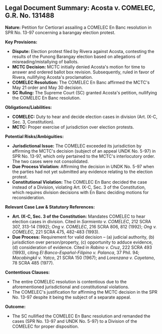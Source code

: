 ## Legal Document Summary: Acosta v. COMELEC, G.R. No. 131488

**Nature:** Petition for Certiorari assailing a COMELEC En Banc resolution in SPR No. 13-97 concerning a barangay election protest.

**Key Provisions:**

*   **Dispute:** Election protest filed by Rivera against Acosta, contesting the results of the Punong Barangay election based on allegations of misreading/mistallying of ballots.
*   **MCTC Decision:** MCTC initially denied Acosta's motion for time to answer and ordered ballot box revision. Subsequently, ruled in favor of Rivera, nullifying Acosta's proclamation.
*   **COMELEC Resolution:** The COMELEC En Banc affirmed the MCTC's May 21 order and May 30 decision.
*   **SC Ruling:** The Supreme Court (SC) granted Acosta's petition, nullifying the COMELEC En Banc resolution.

**Obligations/Liabilities:**

*   **COMELEC:** Duty to hear and decide election cases in division (Art. IX-C, Sec. 3, Constitution).
*   **MCTC:** Proper exercise of jurisdiction over election protests.

**Potential Risks/Ambiguities:**

*   **Jurisdictional Issue:** The COMELEC exceeded its jurisdiction by affirming the MCTC's decision (subject of an appeal UNDK No. 5-97) in SPR No. 13-97, which only pertained to the MCTC's interlocutory order. The two cases were not consolidated.
*   **Due Process Violation:** Affirming the decision in UNDK No. 5-97 when the parties had not yet submitted any evidence relating to the election protest.
*   **Constitutional Violation:** The COMELEC En Banc decided the case instead of a Division, violating Art. IX-C, Sec. 3 of the Constitution, which requires division decisions with En Banc deciding motions for reconsideration.

**Relevant Case Law & Statutory References:**

*   **Art. IX-C, Sec. 3 of the Constitution:** Mandates COMELEC to hear election cases in division. Cited in *Sarmiento v. COMELEC*, 212 SCRA 307, 313-14 (1992); *Ong v. COMELEC*, 216 SCRA 806, 812 (1992); *Ong v. COMELEC*, 221 SCRA 475, 482-483 (1993).
*   **Due Process:** Requirement for valid decision – (a) judicial authority, (b) jurisdiction over person/property, (c) opportunity to adduce evidence, (d) consideration of evidence. Cited in *Rabino v. Cruz*, 222 SCRA 493 (1993), citing *El Banco-Español-Filipino v. Palanca*, 37 Phil. 94; *Macabingkil v. Yatco*, 21 SCRA 150 (1967); and *Lorenzana v. Cayetano*, 78 SCRA 485 (1977).

**Contentious Clauses:**

*   The entire COMELEC resolution is contentious due to the aforementioned jurisdictional and constitutional violations.
*   The COMELEC's justification for affirming the MCTC decision in the SPR No. 13-97 despite it being the subject of a separate appeal.

**Outcome:**

*   The SC nullified the COMELEC En Banc resolution and remanded the cases (SPR No. 13-97 and UNDK No. 5-97) to a Division of the COMELEC for proper disposition.
